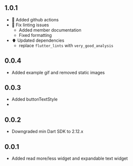 ## 1.0.1

* :green_heart: Added github actions
* :rotating_light: Fix linting issues
  * Added member documentation
  * Fixed formatting
* :arrow_up: Updated dependencies
  *  replace `flutter_lints` with `very_good_analysis`

## 0.0.4

- Added example gif and removed static images

## 0.0.3

- Added buttonTextStyle
- 
## 0.0.2

- Downgraded min Dart SDK to 2.12.x

## 0.0.1

- Added read more/less widget and expandable text widget